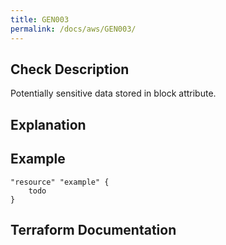 ```yaml
---
title: GEN003
permalink: /docs/aws/GEN003/
---
```



## Check Description

Potentially sensitive data stored in block attribute.

## Explanation

## Example

```
"resource" "example" {
	todo
}
```

## Terraform Documentation
